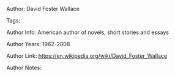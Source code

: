 Author: David Foster Wallace

Tags:

Author Info:  American author of novels, short stories and essays

Author Years: 1962-2008

Author Link:  https://en.wikipedia.org/wiki/David_Foster_Wallace

Author Notes:


